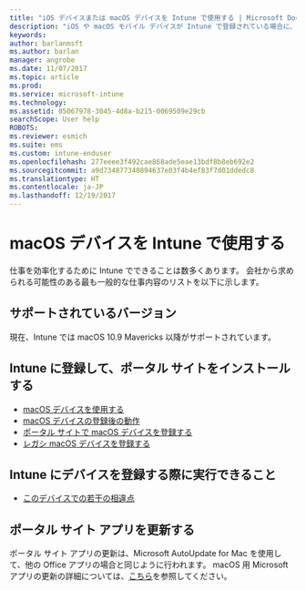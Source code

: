 ```yaml
---
title: "iOS デバイスまたは macOS デバイスを Intune で使用する | Microsoft Docs"
description: "iOS や macOS モバイル デバイスが Intune で登録されている場合に、デバイスで実行できるタスクへのリンクの一覧"
keywords: 
author: barlanmsft
ms.author: barlan
manager: angrobe
ms.date: 11/07/2017
ms.topic: article
ms.prod: 
ms.service: microsoft-intune
ms.technology: 
ms.assetid: 05067978-3045-4d8a-b215-0069509e29cb
searchScope: User help
ROBOTS: 
ms.reviewer: esmich
ms.suite: ems
ms.custom: intune-enduser
ms.openlocfilehash: 277eeee3f492cae868ade5eae13bdf8b8eb692e2
ms.sourcegitcommit: a9d734877340894637e03f4b4ef83f7d01ddedc8
ms.translationtype: HT
ms.contentlocale: ja-JP
ms.lasthandoff: 12/19/2017
---
```

# <a name="using-your-macos-device-with-intune"></a>macOS デバイスを Intune で使用する

仕事を効率化するために Intune でできることは数多くあります。 会社から求められる可能性のある最も一般的な仕事内容のリストを以下に示します。

## <a name="supported-versions"></a>サポートされているバージョン

現在、Intune では macOS 10.9 Mavericks 以降がサポートされています。

## <a name="enrolling-into-intune-and-installing-the-company-portal"></a>Intune に登録して、ポータル サイトをインストールする

- [macOS デバイスを使用する](using-your-macos-device-with-intune.md)
- [macOS デバイスの登録後の動作](what-happens-if-you-install-the-company-portal-app-and-enroll-your-device-in-intune-macos.md)
- [ポータル サイトで macOS デバイスを登録する](enroll-your-device-in-intune-macos-cp.md)
- [レガシ macOS デバイスを登録する](enroll-your-device-in-intune-macos-legacy.md)


## <a name="things-you-can-do-when-your-device-is-enrolled-in-intune"></a>Intune にデバイスを登録する際に実行できること

- [このデバイスでの若干の相違点](device-little-different-jamf.md)

## <a name="updating-the-company-portal-app"></a>ポータル サイト アプリを更新する

ポータル サイト アプリの更新は、Microsoft AutoUpdate for Mac を使用して、他の Office アプリの場合と同じように行われます。 macOS 用 Microsoft アプリの更新の詳細については、[こちら](https://support.office.com/article/Check-for-Office-for-Mac-updates-automatically-bfd1e497-c24d-4754-92ab-910a4074d7c1)を参照してください。

